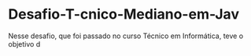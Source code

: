 # Desafio-T-cnico-Mediano-em-Jav
Nesse desafio, que foi passado no curso Técnico em Informática, teve o objetivo d
